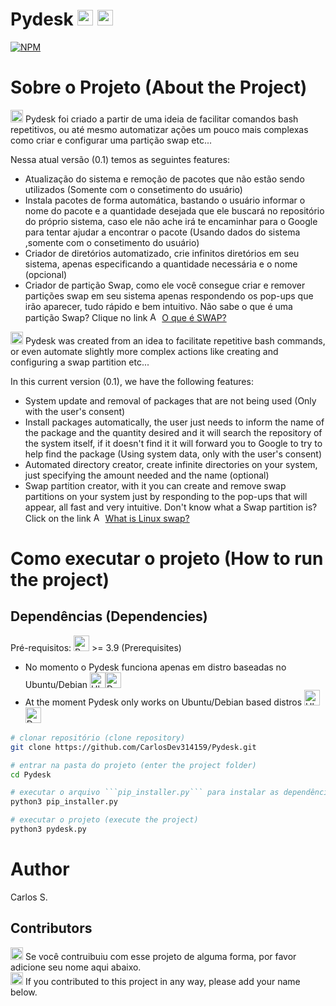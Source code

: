 # Pydesk <img src="https://img.icons8.com/color/48/000000/python.png" alt="Python icon" width="25" height="25"> <img src="https://cdn-icons-png.flaticon.com/512/7560/7560719.png" alt="Terminal icon" width="25" height="25">

[![NPM](https://img.shields.io/npm/l/react)](https://github.com/CarlosDev314159/Pydesk/blob/main/LICENSE) 

# Sobre o Projeto (About the Project)

<img src="https://cdn-icons-png.flaticon.com/512/630/630591.png" alt="Brazil flag" width="20" height="20"> Pydesk foi criado a partir de uma ideia de facilitar comandos bash repetitivos, ou até mesmo automatizar ações um pouco mais complexas como criar e configurar uma partição swap etc...

Nessa atual versão (0.1) temos as seguintes features:
- Atualização do sistema e remoção de pacotes que não estão sendo utilizados (Somente com o consetimento do usuário)
- Instala pacotes de forma automática, bastando o usuário informar o nome do pacote e a quantidade desejada que ele buscará no repositório do próprio sistema, caso ele não ache irá te encaminhar para o Google para tentar ajudar a encontrar o pacote (Usando dados do sistema ,somente com o consetimento do usuário)
- Criador de diretórios automatizado, crie infinitos diretórios em seu sistema, apenas especificando a quantidade necessária e o nome (opcional)
- Criador de partição Swap, como ele você consegue criar e remover partições swap em seu sistema apenas respondendo os pop-ups que irão aparecer, tudo rápido e bem intuitivo. Não sabe o que é uma partição Swap? Clique no link  <img src="https://cdn-icons-png.flaticon.com/512/892/892662.png" alt="Arrow icon" width="15" height="15"> [O que é SWAP?](https://www.youtube.com/watch?v=S03EXcOkdh4)


<img src="https://cdn-icons-png.flaticon.com/512/3013/3013911.png" alt="United States flag" width="20" height="20"> Pydesk was created from an idea to facilitate repetitive bash commands, or even automate slightly more complex actions like creating and configuring a swap partition etc...

In this current version (0.1), we have the following features:

- System update and removal of packages that are not being used (Only with the user's consent)
- Install packages automatically, the user just needs to inform the name of the package and the quantity desired and it will search the repository of the system itself, if it doesn't find it it will forward you to Google to try to help find the package (Using system data, only with the user's consent)
- Automated directory creator, create infinite directories on your system, just specifying the amount needed and the name (optional)
- Swap partition creator, with it you can create and remove swap partitions on your system just by responding to the pop-ups that will appear, all fast and very intuitive. Don't know what a Swap partition is? Click on the link <img src="https://cdn-icons-png.flaticon.com/512/892/892662.png" alt="Arrow icon" width="15" height="15"> [What is Linux swap?](https://www.youtube.com/watch?v=0mgefj9ibRE)

# Como executar o projeto (How to run the project)

## Dependências (Dependencies)

Pré-requisitos: <img src="https://img.icons8.com/color/48/000000/python.png" alt="Python icon" width="25" height="25"> >= 3.9 (Prerequisites)


- No momento o Pydesk funciona apenas em distro baseadas no Ubuntu/Debian <img src="https://cdn-icons-png.flaticon.com/128/5969/5969282.png" alt="Ubuntu icon" width="25" height="25"><img src="https://img.icons8.com/color/512/debian.png" alt="Debian icon" width="25" height="25">
- At the moment Pydesk only works on Ubuntu/Debian based distros <img src="https://cdn-icons-png.flaticon.com/128/5969/5969282.png" alt="Ubuntu icon" width="25" height="25"><img src="https://img.icons8.com/color/512/debian.png" alt="Debian icon" width="25" height="25">

```bash
# clonar repositório (clone repository)
git clone https://github.com/CarlosDev314159/Pydesk.git

# entrar na pasta do projeto (enter the project folder)
cd Pydesk

# executar o arquivo ```pip_installer.py``` para instalar as dependências (execute the file to install the dependencies)
python3 pip_installer.py

# executar o projeto (execute the project)
python3 pydesk.py
```

# Author

Carlos S.

## Contributors
<img src="https://cdn-icons-png.flaticon.com/512/630/630591.png" alt="Brazil flag" width="20" height="20"> Se você contruibuiu com esse projeto de alguma forma, por favor adicione seu nome aqui abaixo.<br>
<img src="https://cdn-icons-png.flaticon.com/512/3013/3013911.png" alt="United States flag" width="20" height="20"> If you contributed to this project in any way, please add your name below.

